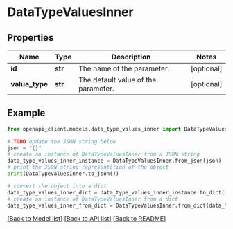 # DataTypeValuesInner


## Properties

Name | Type | Description | Notes
------------ | ------------- | ------------- | -------------
**id** | **str** | The name of the parameter. | [optional] 
**value_type** | **str** | The default value of the parameter. | [optional] 

## Example

```python
from openapi_client.models.data_type_values_inner import DataTypeValuesInner

# TODO update the JSON string below
json = "{}"
# create an instance of DataTypeValuesInner from a JSON string
data_type_values_inner_instance = DataTypeValuesInner.from_json(json)
# print the JSON string representation of the object
print(DataTypeValuesInner.to_json())

# convert the object into a dict
data_type_values_inner_dict = data_type_values_inner_instance.to_dict()
# create an instance of DataTypeValuesInner from a dict
data_type_values_inner_from_dict = DataTypeValuesInner.from_dict(data_type_values_inner_dict)
```
[[Back to Model list]](../README.md#documentation-for-models) [[Back to API list]](../README.md#documentation-for-api-endpoints) [[Back to README]](../README.md)


